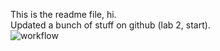 This is the readme file, hi. <br>
Updated a bunch of stuff on github (lab 2, start). <br>
![workflow](https://github.com/<UserName>/<RepositoryName>/actions/workflows/main.yml/badge.svg)